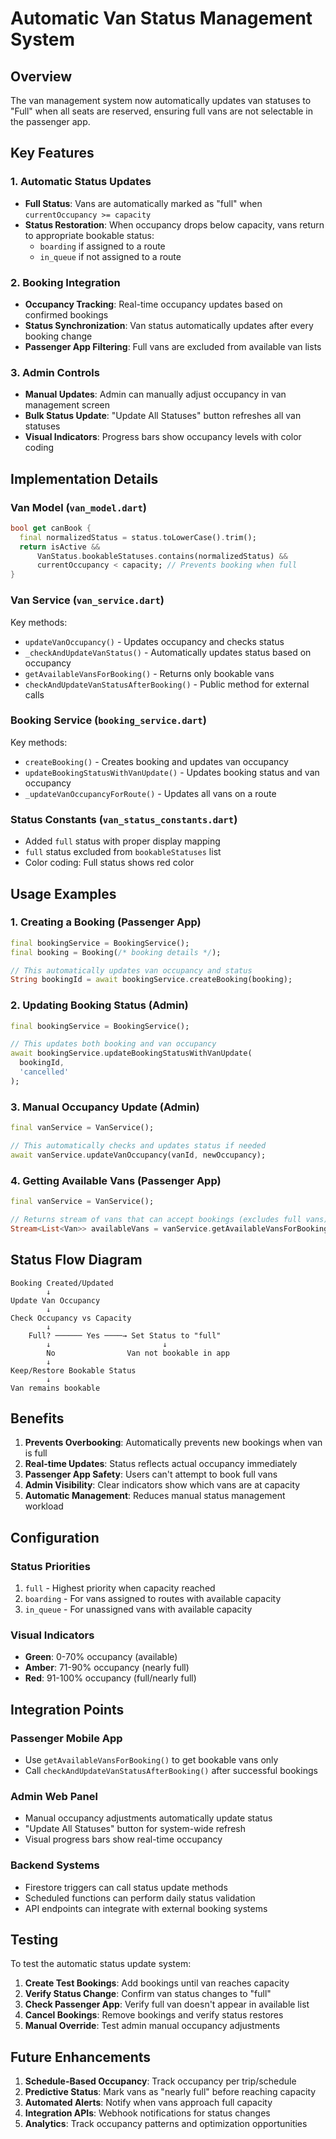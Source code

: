 # Automatic Van Status Management System

## Overview
The van management system now automatically updates van statuses to "Full" when all seats are reserved, ensuring full vans are not selectable in the passenger app.

## Key Features

### 1. Automatic Status Updates
- **Full Status**: Vans are automatically marked as "full" when `currentOccupancy >= capacity`
- **Status Restoration**: When occupancy drops below capacity, vans return to appropriate bookable status:
  - `boarding` if assigned to a route
  - `in_queue` if not assigned to a route

### 2. Booking Integration
- **Occupancy Tracking**: Real-time occupancy updates based on confirmed bookings
- **Status Synchronization**: Van status automatically updates after every booking change
- **Passenger App Filtering**: Full vans are excluded from available van lists

### 3. Admin Controls
- **Manual Updates**: Admin can manually adjust occupancy in van management screen
- **Bulk Status Update**: "Update All Statuses" button refreshes all van statuses
- **Visual Indicators**: Progress bars show occupancy levels with color coding

## Implementation Details

### Van Model (`van_model.dart`)
```dart
bool get canBook {
  final normalizedStatus = status.toLowerCase().trim();
  return isActive &&
      VanStatus.bookableStatuses.contains(normalizedStatus) &&
      currentOccupancy < capacity; // Prevents booking when full
}
```

### Van Service (`van_service.dart`)
Key methods:
- `updateVanOccupancy()` - Updates occupancy and checks status
- `_checkAndUpdateVanStatus()` - Automatically updates status based on occupancy
- `getAvailableVansForBooking()` - Returns only bookable vans
- `checkAndUpdateVanStatusAfterBooking()` - Public method for external calls

### Booking Service (`booking_service.dart`)
Key methods:
- `createBooking()` - Creates booking and updates van occupancy
- `updateBookingStatusWithVanUpdate()` - Updates booking status and van occupancy
- `_updateVanOccupancyForRoute()` - Updates all vans on a route

### Status Constants (`van_status_constants.dart`)
- Added `full` status with proper display mapping
- `full` status excluded from `bookableStatuses` list
- Color coding: Full status shows red color

## Usage Examples

### 1. Creating a Booking (Passenger App)
```dart
final bookingService = BookingService();
final booking = Booking(/* booking details */);

// This automatically updates van occupancy and status
String bookingId = await bookingService.createBooking(booking);
```

### 2. Updating Booking Status (Admin)
```dart
final bookingService = BookingService();

// This updates both booking and van occupancy
await bookingService.updateBookingStatusWithVanUpdate(
  bookingId, 
  'cancelled'
);
```

### 3. Manual Occupancy Update (Admin)
```dart
final vanService = VanService();

// This automatically checks and updates status if needed
await vanService.updateVanOccupancy(vanId, newOccupancy);
```

### 4. Getting Available Vans (Passenger App)
```dart
final vanService = VanService();

// Returns stream of vans that can accept bookings (excludes full vans)
Stream<List<Van>> availableVans = vanService.getAvailableVansForBooking();
```

## Status Flow Diagram

```
Booking Created/Updated
        ↓
Update Van Occupancy
        ↓
Check Occupancy vs Capacity
        ↓
    Full? ────── Yes ────→ Set Status to "full"
        ↓                         ↓
        No                Van not bookable in app
        ↓
Keep/Restore Bookable Status
        ↓
Van remains bookable
```

## Benefits

1. **Prevents Overbooking**: Automatically prevents new bookings when van is full
2. **Real-time Updates**: Status reflects actual occupancy immediately
3. **Passenger App Safety**: Users can't attempt to book full vans
4. **Admin Visibility**: Clear indicators show which vans are at capacity
5. **Automatic Management**: Reduces manual status management workload

## Configuration

### Status Priorities
1. `full` - Highest priority when capacity reached
2. `boarding` - For vans assigned to routes with available capacity
3. `in_queue` - For unassigned vans with available capacity

### Visual Indicators
- **Green**: 0-70% occupancy (available)
- **Amber**: 71-90% occupancy (nearly full)
- **Red**: 91-100% occupancy (full/nearly full)

## Integration Points

### Passenger Mobile App
- Use `getAvailableVansForBooking()` to get bookable vans only
- Call `checkAndUpdateVanStatusAfterBooking()` after successful bookings

### Admin Web Panel
- Manual occupancy adjustments automatically update status
- "Update All Statuses" button for system-wide refresh
- Visual progress bars show real-time occupancy

### Backend Systems
- Firestore triggers can call status update methods
- Scheduled functions can perform daily status validation
- API endpoints can integrate with external booking systems

## Testing

To test the automatic status update system:

1. **Create Test Bookings**: Add bookings until van reaches capacity
2. **Verify Status Change**: Confirm van status changes to "full"
3. **Check Passenger App**: Verify full van doesn't appear in available list
4. **Cancel Bookings**: Remove bookings and verify status restores
5. **Manual Override**: Test admin manual occupancy adjustments

## Future Enhancements

1. **Schedule-Based Occupancy**: Track occupancy per trip/schedule
2. **Predictive Status**: Mark vans as "nearly full" before reaching capacity
3. **Automated Alerts**: Notify when vans approach full capacity
4. **Integration APIs**: Webhook notifications for status changes
5. **Analytics**: Track occupancy patterns and optimization opportunities